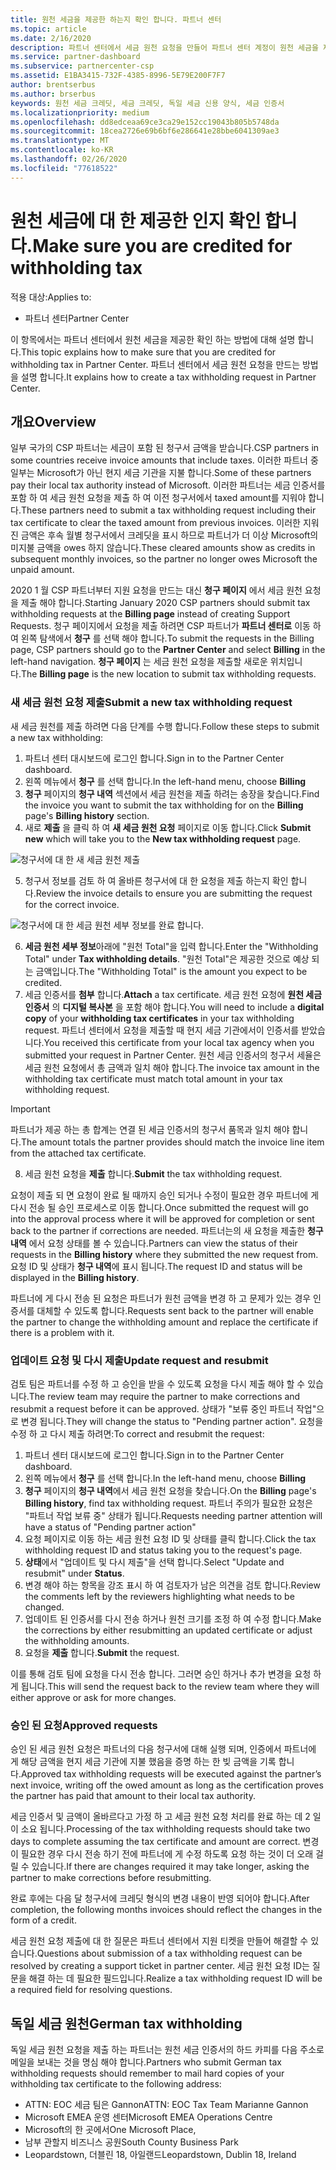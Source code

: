 ```yaml
---
title: 원천 세금을 제공한 하는지 확인 합니다. 파트너 센터
ms.topic: article
ms.date: 2/16/2020
description: 파트너 센터에서 세금 원천 요청을 만들어 파트너 센터 계정이 원천 세금을 제공한 하는지 확인 합니다.
ms.service: partner-dashboard
ms.subservice: partnercenter-csp
ms.assetid: E1BA3415-732F-4385-8996-5E79E200F7F7
author: brentserbus
ms.author: brserbus
keywords: 원천 세금 크레딧, 세금 크레딧, 독일 세금 신용 양식, 세금 인증서
ms.localizationpriority: medium
ms.openlocfilehash: dd8edceaa69ce3ca29e152cc19043b805b5748da
ms.sourcegitcommit: 18cea2726e69b6bf6e286641e28bbe6041309ae3
ms.translationtype: MT
ms.contentlocale: ko-KR
ms.lasthandoff: 02/26/2020
ms.locfileid: "77618522"
---
```

# <a name="make-sure-you-are-credited-for-withholding-tax"></a><span data-ttu-id="bccca-104">원천 세금에 대 한 제공한 인지 확인 합니다.</span><span class="sxs-lookup"><span data-stu-id="bccca-104">Make sure you are credited for withholding tax</span></span>

<span data-ttu-id="bccca-105">적용 대상:</span><span class="sxs-lookup"><span data-stu-id="bccca-105">Applies to:</span></span>

- <span data-ttu-id="bccca-106">파트너 센터</span><span class="sxs-lookup"><span data-stu-id="bccca-106">Partner Center</span></span>

<span data-ttu-id="bccca-107">이 항목에서는 파트너 센터에서 원천 세금을 제공한 확인 하는 방법에 대해 설명 합니다.</span><span class="sxs-lookup"><span data-stu-id="bccca-107">This topic explains how to make sure that you are credited for withholding tax in Partner Center.</span></span> <span data-ttu-id="bccca-108">파트너 센터에서 세금 원천 요청을 만드는 방법을 설명 합니다.</span><span class="sxs-lookup"><span data-stu-id="bccca-108">It explains how to create a tax withholding request in Partner Center.</span></span>

## <a name="overview"></a><span data-ttu-id="bccca-109">개요</span><span class="sxs-lookup"><span data-stu-id="bccca-109">Overview</span></span>

<span data-ttu-id="bccca-110">일부 국가의 CSP 파트너는 세금이 포함 된 청구서 금액을 받습니다.</span><span class="sxs-lookup"><span data-stu-id="bccca-110">CSP partners in some countries receive invoice amounts that include taxes.</span></span> <span data-ttu-id="bccca-111">이러한 파트너 중 일부는 Microsoft가 아닌 현지 세금 기관을 지불 합니다.</span><span class="sxs-lookup"><span data-stu-id="bccca-111">Some of these partners pay their local tax authority instead of Microsoft.</span></span> <span data-ttu-id="bccca-112">이러한 파트너는 세금 인증서를 포함 하 여 세금 원천 요청을 제출 하 여 이전 청구서에서 taxed amount를 지워야 합니다.</span><span class="sxs-lookup"><span data-stu-id="bccca-112">These partners need to submit a tax withholding request including their tax certificate to clear the taxed amount from previous invoices.</span></span> <span data-ttu-id="bccca-113">이러한 지워진 금액은 후속 월별 청구서에서 크레딧을 표시 하므로 파트너가 더 이상 Microsoft의 미지불 금액을 owes 하지 않습니다.</span><span class="sxs-lookup"><span data-stu-id="bccca-113">These cleared amounts show as credits in subsequent monthly invoices, so the partner no longer owes Microsoft the unpaid amount.</span></span>

<span data-ttu-id="bccca-114">2020 1 월 CSP 파트너부터 지원 요청을 만드는 대신 **청구 페이지** 에서 세금 원천 요청을 제출 해야 합니다.</span><span class="sxs-lookup"><span data-stu-id="bccca-114">Starting January 2020 CSP partners should submit tax withholding requests at the **Billing page** instead of creating Support Requests.</span></span> <span data-ttu-id="bccca-115">청구 페이지에서 요청을 제출 하려면 CSP 파트너가 **파트너 센터로** 이동 하 여 왼쪽 탐색에서 **청구** 를 선택 해야 합니다.</span><span class="sxs-lookup"><span data-stu-id="bccca-115">To submit the requests in the Billing page, CSP partners should go to the **Partner Center** and select **Billing** in the left-hand navigation.</span></span> <span data-ttu-id="bccca-116">**청구 페이지** 는 세금 원천 요청을 제출할 새로운 위치입니다.</span><span class="sxs-lookup"><span data-stu-id="bccca-116">The **Billing page** is the new location to submit tax withholding requests.</span></span> 

### <a name="submit-a-new-tax-withholding-request"></a><span data-ttu-id="bccca-117">새 세금 원천 요청 제출</span><span class="sxs-lookup"><span data-stu-id="bccca-117">Submit a new tax withholding request</span></span>

<span data-ttu-id="bccca-118">새 세금 원천를 제출 하려면 다음 단계를 수행 합니다.</span><span class="sxs-lookup"><span data-stu-id="bccca-118">Follow these steps to submit a new tax withholding:</span></span>

1. <span data-ttu-id="bccca-119">파트너 센터 대시보드에 로그인 합니다.</span><span class="sxs-lookup"><span data-stu-id="bccca-119">Sign in to the Partner Center dashboard.</span></span>
2. <span data-ttu-id="bccca-120">왼쪽 메뉴에서 **청구** 를 선택 합니다.</span><span class="sxs-lookup"><span data-stu-id="bccca-120">In the left-hand menu, choose **Billing**</span></span>
3. <span data-ttu-id="bccca-121">**청구** 페이지의 **청구 내역** 섹션에서 세금 원천을 제출 하려는 송장을 찾습니다.</span><span class="sxs-lookup"><span data-stu-id="bccca-121">Find the invoice you want to submit the tax withholding for on the **Billing** page's **Billing history** section.</span></span>
4. <span data-ttu-id="bccca-122">새로 **제출** 을 클릭 하 여 **새 세금 원천 요청** 페이지로 이동 합니다.</span><span class="sxs-lookup"><span data-stu-id="bccca-122">Click **Submit new** which will take you to the **New tax withholding request** page.</span></span>

![청구서에 대 한 새 세금 원천 제출](images/wht1.png)

5. <span data-ttu-id="bccca-124">청구서 정보를 검토 하 여 올바른 청구서에 대 한 요청을 제출 하는지 확인 합니다.</span><span class="sxs-lookup"><span data-stu-id="bccca-124">Review the invoice details to ensure you are submitting the request for the correct invoice.</span></span>

![청구서에 대 한 세금 원천 세부 정보를 완료 합니다.](images/wht2.png)

6. <span data-ttu-id="bccca-126">**세금 원천 세부 정보**아래에 "원천 Total"을 입력 합니다.</span><span class="sxs-lookup"><span data-stu-id="bccca-126">Enter the "Withholding Total" under **Tax withholding details**.</span></span> <span data-ttu-id="bccca-127">"원천 Total"은 제공한 것으로 예상 되는 금액입니다.</span><span class="sxs-lookup"><span data-stu-id="bccca-127">The "Withholding Total" is the amount you expect to be credited.</span></span>
7. <span data-ttu-id="bccca-128">세금 인증서를 **첨부** 합니다.</span><span class="sxs-lookup"><span data-stu-id="bccca-128">**Attach** a tax certificate.</span></span> <span data-ttu-id="bccca-129">세금 원천 요청에 **원천 세금 인증서** 의 **디지털 복사본** 을 포함 해야 합니다.</span><span class="sxs-lookup"><span data-stu-id="bccca-129">You will need to include a **digital copy** of your **withholding tax certificates** in your tax withholding request.</span></span> <span data-ttu-id="bccca-130">파트너 센터에서 요청을 제출할 때 현지 세금 기관에서이 인증서를 받았습니다.</span><span class="sxs-lookup"><span data-stu-id="bccca-130">You received this certificate from your local tax agency when you submitted your request in Partner Center.</span></span> <span data-ttu-id="bccca-131">원천 세금 인증서의 청구서 세율은 세금 원천 요청에서 총 금액과 일치 해야 합니다.</span><span class="sxs-lookup"><span data-stu-id="bccca-131">The invoice tax amount in the withholding tax certificate must match total amount in your tax withholding request.</span></span> 

> [!IMPORTANT]
> <span data-ttu-id="bccca-132">파트너가 제공 하는 총 합계는 연결 된 세금 인증서의 청구서 품목과 일치 해야 합니다.</span><span class="sxs-lookup"><span data-stu-id="bccca-132">The amount totals the partner provides should match the invoice line item from the attached tax certificate.</span></span>

8. <span data-ttu-id="bccca-133">세금 원천 요청을 **제출** 합니다.</span><span class="sxs-lookup"><span data-stu-id="bccca-133">**Submit** the tax withholding request.</span></span>

<span data-ttu-id="bccca-134">요청이 제출 되 면 요청이 완료 될 때까지 승인 되거나 수정이 필요한 경우 파트너에 게 다시 전송 될 승인 프로세스로 이동 합니다.</span><span class="sxs-lookup"><span data-stu-id="bccca-134">Once submitted the request will go into the approval process where it will be approved for completion or sent back to the partner if corrections are needed.</span></span> <span data-ttu-id="bccca-135">파트너는의 새 요청을 제출한 **청구 내역** 에서 요청 상태를 볼 수 있습니다.</span><span class="sxs-lookup"><span data-stu-id="bccca-135">Partners can view the status of their requests in the **Billing history** where they submitted the new request from.</span></span> <span data-ttu-id="bccca-136">요청 ID 및 상태가 **청구 내역**에 표시 됩니다.</span><span class="sxs-lookup"><span data-stu-id="bccca-136">The request ID and status will be displayed in the **Billing history**.</span></span>

<span data-ttu-id="bccca-137">파트너에 게 다시 전송 된 요청은 파트너가 원천 금액을 변경 하 고 문제가 있는 경우 인증서를 대체할 수 있도록 합니다.</span><span class="sxs-lookup"><span data-stu-id="bccca-137">Requests sent back to the partner will enable the partner to change the withholding amount and replace the certificate if there is a problem with it.</span></span> 

### <a name="update-request-and-resubmit"></a><span data-ttu-id="bccca-138">업데이트 요청 및 다시 제출</span><span class="sxs-lookup"><span data-stu-id="bccca-138">Update request and resubmit</span></span>

<span data-ttu-id="bccca-139">검토 팀은 파트너를 수정 하 고 승인을 받을 수 있도록 요청을 다시 제출 해야 할 수 있습니다.</span><span class="sxs-lookup"><span data-stu-id="bccca-139">The review team may require the partner to make corrections and resubmit a request before it can be approved.</span></span> <span data-ttu-id="bccca-140">상태가 "보류 중인 파트너 작업"으로 변경 됩니다.</span><span class="sxs-lookup"><span data-stu-id="bccca-140">They will change the status to "Pending partner action".</span></span> <span data-ttu-id="bccca-141">요청을 수정 하 고 다시 제출 하려면:</span><span class="sxs-lookup"><span data-stu-id="bccca-141">To correct and resubmit the request:</span></span>
 
1. <span data-ttu-id="bccca-142">파트너 센터 대시보드에 로그인 합니다.</span><span class="sxs-lookup"><span data-stu-id="bccca-142">Sign in to the Partner Center dashboard.</span></span>
2. <span data-ttu-id="bccca-143">왼쪽 메뉴에서 **청구** 를 선택 합니다.</span><span class="sxs-lookup"><span data-stu-id="bccca-143">In the left-hand menu, choose **Billing**</span></span>
3. <span data-ttu-id="bccca-144">**청구** 페이지의 **청구 내역**에서 세금 원천 요청을 찾습니다.</span><span class="sxs-lookup"><span data-stu-id="bccca-144">On the **Billing** page's **Billing history**, find tax withholding request.</span></span> <span data-ttu-id="bccca-145">파트너 주의가 필요한 요청은 "파트너 작업 보류 중" 상태가 됩니다.</span><span class="sxs-lookup"><span data-stu-id="bccca-145">Requests needing partner attention will have a status of "Pending partner action"</span></span>
4. <span data-ttu-id="bccca-146">요청 페이지로 이동 하는 세금 원천 요청 ID 및 상태를 클릭 합니다.</span><span class="sxs-lookup"><span data-stu-id="bccca-146">Click the tax withholding request ID and status taking you to the request's page.</span></span>
5. <span data-ttu-id="bccca-147">**상태**에서 "업데이트 및 다시 제출"을 선택 합니다.</span><span class="sxs-lookup"><span data-stu-id="bccca-147">Select "Update and resubmit" under **Status**.</span></span>
6. <span data-ttu-id="bccca-148">변경 해야 하는 항목을 강조 표시 하 여 검토자가 남은 의견을 검토 합니다.</span><span class="sxs-lookup"><span data-stu-id="bccca-148">Review the comments left by the reviewers highlighting what needs to be changed.</span></span>
7. <span data-ttu-id="bccca-149">업데이트 된 인증서를 다시 전송 하거나 원천 크기를 조정 하 여 수정 합니다.</span><span class="sxs-lookup"><span data-stu-id="bccca-149">Make the corrections by either resubmitting an updated certificate or adjust the withholding amounts.</span></span>
8. <span data-ttu-id="bccca-150">요청을 **제출** 합니다.</span><span class="sxs-lookup"><span data-stu-id="bccca-150">**Submit** the request.</span></span> 

<span data-ttu-id="bccca-151">이를 통해 검토 팀에 요청을 다시 전송 합니다. 그러면 승인 하거나 추가 변경을 요청 하 게 됩니다.</span><span class="sxs-lookup"><span data-stu-id="bccca-151">This will send the request back to the review team where they will either approve or ask for more changes.</span></span>
 
### <a name="approved-requests"></a><span data-ttu-id="bccca-152">승인 된 요청</span><span class="sxs-lookup"><span data-stu-id="bccca-152">Approved requests</span></span>

<span data-ttu-id="bccca-153">승인 된 세금 원천 요청은 파트너의 다음 청구서에 대해 실행 되며, 인증에서 파트너에 게 해당 금액을 현지 세금 기관에 지불 했음을 증명 하는 한 빚 금액을 기록 합니다.</span><span class="sxs-lookup"><span data-stu-id="bccca-153">Approved tax withholding requests will be executed against the partner’s next invoice, writing off the owed amount as long as the certification proves the partner has paid that amount to their local tax authority.</span></span>

<span data-ttu-id="bccca-154">세금 인증서 및 금액이 올바르다고 가정 하 고 세금 원천 요청 처리를 완료 하는 데 2 일이 소요 됩니다.</span><span class="sxs-lookup"><span data-stu-id="bccca-154">Processing of the tax withholding requests should take two days to complete assuming the tax certificate and amount are correct.</span></span> <span data-ttu-id="bccca-155">변경이 필요한 경우 다시 전송 하기 전에 파트너에 게 수정 하도록 요청 하는 것이 더 오래 걸릴 수 있습니다.</span><span class="sxs-lookup"><span data-stu-id="bccca-155">If there are changes required it may take longer, asking the partner to make corrections before resubmitting.</span></span>

<span data-ttu-id="bccca-156">완료 후에는 다음 달 청구서에 크레딧 형식의 변경 내용이 반영 되어야 합니다.</span><span class="sxs-lookup"><span data-stu-id="bccca-156">After completion, the following months invoices should reflect the changes in the form of a credit.</span></span>
 
<span data-ttu-id="bccca-157">세금 원천 요청 제출에 대 한 질문은 파트너 센터에서 지원 티켓을 만들어 해결할 수 있습니다.</span><span class="sxs-lookup"><span data-stu-id="bccca-157">Questions about submission of a tax withholding request can be resolved by creating a support ticket in partner center.</span></span> <span data-ttu-id="bccca-158">세금 원천 요청 ID는 질문을 해결 하는 데 필요한 필드입니다.</span><span class="sxs-lookup"><span data-stu-id="bccca-158">Realize a tax withholding request ID will be a required field for resolving questions.</span></span>

## <a name="german-tax-withholding"></a><span data-ttu-id="bccca-159">독일 세금 원천</span><span class="sxs-lookup"><span data-stu-id="bccca-159">German tax withholding</span></span>

<span data-ttu-id="bccca-160">독일 세금 원천 요청을 제출 하는 파트너는 원천 세금 인증서의 하드 카피를 다음 주소로 메일을 보내는 것을 명심 해야 합니다.</span><span class="sxs-lookup"><span data-stu-id="bccca-160">Partners who submit German tax withholding requests should remember to mail hard copies of your withholding tax certificate to the following address:</span></span> 

- <span data-ttu-id="bccca-161">ATTN: EOC 세금 팀은 Gannon</span><span class="sxs-lookup"><span data-stu-id="bccca-161">ATTN: EOC Tax Team Marianne Gannon</span></span>
- <span data-ttu-id="bccca-162">Microsoft EMEA 운영 센터</span><span class="sxs-lookup"><span data-stu-id="bccca-162">Microsoft EMEA Operations Centre</span></span>
- <span data-ttu-id="bccca-163">Microsoft의 한 곳에서</span><span class="sxs-lookup"><span data-stu-id="bccca-163">One Microsoft Place,</span></span>
- <span data-ttu-id="bccca-164">남부 관할지 비즈니스 공원</span><span class="sxs-lookup"><span data-stu-id="bccca-164">South County Business Park</span></span>
- <span data-ttu-id="bccca-165">Leopardstown, 더블린 18, 아일랜드</span><span class="sxs-lookup"><span data-stu-id="bccca-165">Leopardstown, Dublin 18, Ireland</span></span>

